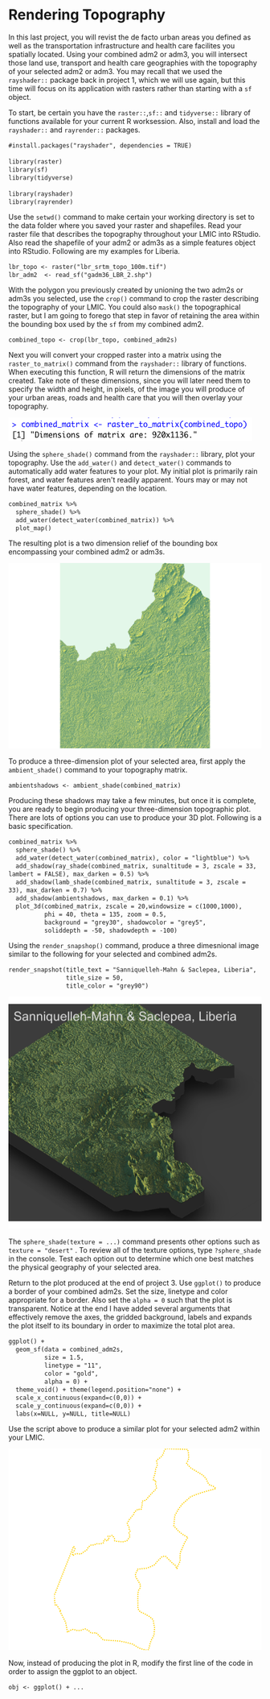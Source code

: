 # Rendering Topography

In this last project, you will revist the de facto urban areas you defined as well as the transportation infrastructure and health care facilites you spatially located.  Using your combined adm2 or adm3, you will intersect those land use, transport and health care geographies with the topography of your selected adm2 or adm3.  You may recall that we used the `rayshader::` package back in project 1, which we will use again, but this time will focus on its application with rasters rather than starting with a `sf` object.

To start, be certain you have the `raster::`,`sf::` and `tidyverse::` library of functions available for your current R worksession.  Also, install and load the `rayshader::` and `rayrender::` packages.

```text
#install.packages("rayshader", dependencies = TRUE)

library(raster)
library(sf)
library(tidyverse)

library(rayshader)
library(rayrender)
```

Use the `setwd()` command to make certain your working directory is set to the data folder where you saved your raster and shapefiles.  Read your raster file that describes the topography throughout your LMIC into RStudio.  Also read the shapefile of your adm2 or adm3s as a simple features object into RStudio.  Following are my examples for Liberia.

```text
lbr_topo <- raster("lbr_srtm_topo_100m.tif")
lbr_adm2  <- read_sf("gadm36_LBR_2.shp")
```

With the polygon you previously created by unioning the two adm2s or adm3s you selected, use the `crop()` command to crop the raster describing the topography of your LMIC.  You could also `mask()` the topographical raster, but I am going to forego that step in favor of retaining the area within the bounding box used by the `sf` from my combined adm2.

```text
combined_topo <- crop(lbr_topo, combined_adm2s)
```

 Next you will convert your cropped raster into a matrix using the `raster_to_matrix()` command from the `rayshader::` library of functions.  When executing this function, R will return the dimensions of the matrix created.  Take note of these dimensions, since you will later need them to specify the width and height, in pixels, of the image you will produce of your urban areas, roads and health care that you will then overlay your topography.

![](.gitbook/assets/screen-shot-2019-11-18-at-12.05.00-am.png)

Using the `sphere_shade()` command from the `rayshader::` library, plot your topography.  Use the `add_water()` and `detect_water()` commands to automatically add water features to your plot.  My initial plot is primarily rain forest, and water features aren't readily apparent.  Yours may or may not have water features, depending on the location.

```text
combined_matrix %>%
  sphere_shade() %>%
  add_water(detect_water(combined_matrix)) %>%
  plot_map()
```

The resulting plot is a two dimension relief of the bounding box encompassing your combined adm2 or adm3s.

![](.gitbook/assets/rplot05.png)

To produce a three-dimension plot of your selected area, first apply the `ambient_shade()` command to your topography matrix.

```text
ambientshadows <- ambient_shade(combined_matrix)
```

Producing these shadows may take a few minutes, but once it is complete, you are ready to begin producing your three-dimension topographic plot.  There are lots of options you can use to produce your 3D plot.  Following is a basic specification.

```text
combined_matrix %>%
  sphere_shade() %>%
  add_water(detect_water(combined_matrix), color = "lightblue") %>%
  add_shadow(ray_shade(combined_matrix, sunaltitude = 3, zscale = 33, lambert = FALSE), max_darken = 0.5) %>%
  add_shadow(lamb_shade(combined_matrix, sunaltitude = 3, zscale = 33), max_darken = 0.7) %>%
  add_shadow(ambientshadows, max_darken = 0.1) %>%
  plot_3d(combined_matrix, zscale = 20,windowsize = c(1000,1000), 
          phi = 40, theta = 135, zoom = 0.5, 
          background = "grey30", shadowcolor = "grey5", 
          soliddepth = -50, shadowdepth = -100)
```

Using the `render_snapshop()` command, produce a three dimesnional image similar to the following for your selected and combined adm2s.

```text
render_snapshot(title_text = "Sanniquelleh-Mahn & Saclepea, Liberia", 
                title_size = 50,
                title_color = "grey90")
```

![](.gitbook/assets/rplot%20%281%29.png)

The `sphere_shade(texture = ...)` command presents other options such as  `texture = "desert"` .  To review all of the texture options, type `?sphere_shade` in the console.  Test each option out to determine which one best matches the physical geography of your selected area.

Return to the plot produced at the end of project 3.  Use `ggplot()` to produce a border of your combined adm2s.  Set the size, linetype and color appropriate for a border.  Also set the `alpha = 0` such that the plot is transparent.  Notice at the end I have added several arguments that effectively remove the axes, the gridded background, labels and expands the plot itself to its boundary in order to maximize the total plot area.

```text
ggplot() +
  geom_sf(data = combined_adm2s,
          size = 1.5,
          linetype = "11",
          color = "gold",
          alpha = 0) +
  theme_void() + theme(legend.position="none") +
  scale_x_continuous(expand=c(0,0)) +
  scale_y_continuous(expand=c(0,0)) +
  labs(x=NULL, y=NULL, title=NULL)
```

Use the script above to produce a similar plot for your selected adm2 within your LMIC.

![](.gitbook/assets/rplot01%20%287%29.png)

Now, instead of producing the plot in R, modify the first line of the code in order to assign the ggplot to an object.

```text
obj <- ggplot() + ...
```















